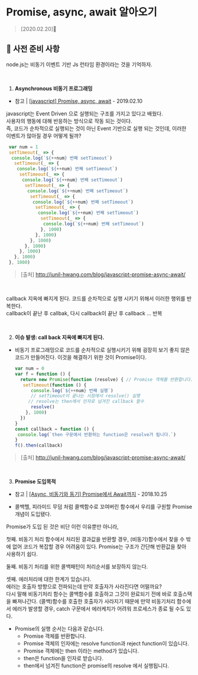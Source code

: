 # Promise, async, await 알아오기
> [2020.02.20]🔌

## 📌 사전 준비 사항

node.js는 비동기 이벤트 기반 Js 런타임 환경이라는 것을 기억하자.  

<br/>

1. **Asynchronous 비동기 프로그래밍**
- 참고 | [[javascript] Promise, async, await](http://junil-hwang.com/blog/javascript-promise-async-await/) - 2019.02.10

javascript는 Event Driven 으로 실행되는 구조를 가지고 있다고 배웠다.  
사용자의 행동에 대해 반응하는 방식으로 작동 되는 것이다.  
즉, 코드가 순차적으로 실행되는 것이 아닌 Event 기반으로 실행 되는 것인데, 이러한 이벤트가 많아질 경우 어떻게 될까?

   ```javascript
    var num = 1
    setTimeout(_ => {
     console.log(`${++num} 번째 setTimeout`)
      setTimeout(_ => {
       console.log(`${++num} 번째 setTimeout`)
        setTimeout(_ => {
         console.log(`${++num} 번째 setTimeout`)
          setTimeout(_ => {
           console.log(`${++num} 번째 setTimeout`)
            setTimeout(_ => {
             console.log(`${++num} 번째 setTimeout`)
              setTimeout(_ => {
               console.log(`${++num} 번째 setTimeout`)
                setTimeout(_ => {
                 console.log(`${++num} 번째 setTimeout`)
                }, 1000)
              }, 1000)
            }, 1000)
          }, 1000)
        }, 1000)
      }, 1000)
    }, 1000)
 ```
 > [출처] http://junil-hwang.com/blog/javascript-promise-async-await/
 
<br/>    

callback 지옥에 빠지게 된다.
코드를 순차적으로 실행 시키기 위해서 이러한 행위를 반복한다.  
callback이 끝난 후 callbak, 다시 callback이 끝난 후 callback ... 반복  

<br/>

2. **이슈 발생: call back 지옥에 빠지게 된다.**

- 비동기 프로그래밍으로 코드를 순차적으로 실행시키기 위해 굉장히 보기 좋지 않은 코드가 만들어진다. 이것을 해결하기 위한 것이 Promise이다.  

    ```javascript
    var num = 0
    var f = function () {
      return new Promise(function (resolve) { // Promise 객체를 반환합니다.
       setTimeout(function () {
          console.log(`${++num} 번째 실행`)
          // setTimeout이 끝나는 시점에서 resolve() 실행
         // resolve는 then에서 인자로 넘겨진 callback 함수
          resolve()
        }, 1000)
      })
    }
    const callback = function () {
     console.log(`then 구문에서 반환하는 function은 resolve가 됩니다.`)
    }
    f().then(callback)
    ```

 > [출처] http://junil-hwang.com/blog/javascript-promise-async-await/
 
 <br/>

3. **Promise 도입목적**
- 참고 | [[Async, 비동기와 동기] Promise에서 Await까지](https://velog.io/@rohkorea86/Promiseis-비동기동기에서-Promise까지) - 2018.10.25

- 콜백헬, 피라미드 무덤 처럼 콜백함수로 꼬여버린 함수에서 우리를 구원할 Promise 개념이 도입됐다.

Promise가 도입 된 것은 비단 이런 이유뿐만 아니라,

첫째. 비동기 처리 함수에서 처리된 결과값을 반환할 경우, (비동기)함수에서 찾을 수 밖에 없어 코드가 복잡할 경우 어려움이 있다. Promise는 구조가 간단해 반환값을 찾아 사용하기 쉽다.

둘째. 비동기 처리를 위한 콜백패턴이 처리순서를 보장하지 않는다.

셋째. 에러처리에 대한 한계가 있습니다.  
에러는 호출자 방향으로 전파되는데 만약 호출자가 사라진다면 어떨까요?  
다시 말해 비동기처리 함수는 콜백함수를 호출하고 그것이 완료되기 전에 바로 호출스택을 빠져나간다. (콜백)함수를 호출한 호출자가 사라지기 때문에 만약 비동기처리 함수에서 에러가 발생할 경우, catch 구문에서 에러케치가 어려워 프로세스가 종료 될 수도 있다.

  - Promise의 실행 순서는 다음과 같습니다.  
    - Promise 객체를 반환합니다.
    - Promise 객체의 인자에는 resolve function과 reject function이 있습니다.
    - Promise 객체에는 then 이라는 method가 있습니다.
    - then은 function을 인자로 받습니다.
    - then에서 넘겨진 function은 promise의 resolve 에서 실행됩니다.
